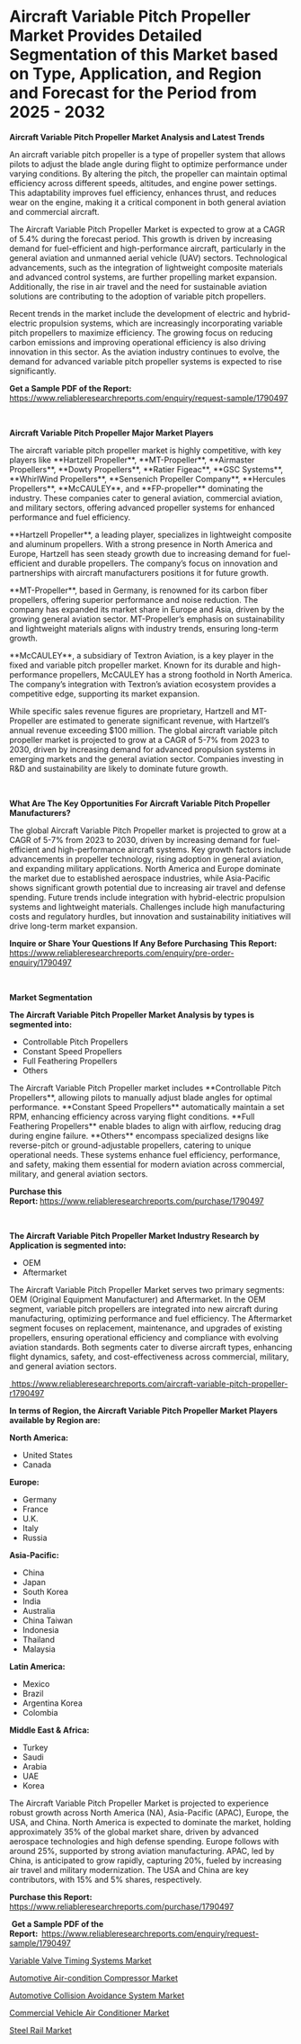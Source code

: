<p><h1>Aircraft Variable Pitch Propeller Market Provides Detailed Segmentation of this Market based on Type, Application, and Region and Forecast for the Period from 2025 - 2032</h1></p><p><strong>Aircraft Variable Pitch Propeller Market Analysis and Latest Trends</strong></p>
<p><p>An aircraft variable pitch propeller is a type of propeller system that allows pilots to adjust the blade angle during flight to optimize performance under varying conditions. By altering the pitch, the propeller can maintain optimal efficiency across different speeds, altitudes, and engine power settings. This adaptability improves fuel efficiency, enhances thrust, and reduces wear on the engine, making it a critical component in both general aviation and commercial aircraft.</p><p>The Aircraft Variable Pitch Propeller Market is expected to grow at a CAGR of 5.4% during the forecast period. This growth is driven by increasing demand for fuel-efficient and high-performance aircraft, particularly in the general aviation and unmanned aerial vehicle (UAV) sectors. Technological advancements, such as the integration of lightweight composite materials and advanced control systems, are further propelling market expansion. Additionally, the rise in air travel and the need for sustainable aviation solutions are contributing to the adoption of variable pitch propellers.</p><p>Recent trends in the market include the development of electric and hybrid-electric propulsion systems, which are increasingly incorporating variable pitch propellers to maximize efficiency. The growing focus on reducing carbon emissions and improving operational efficiency is also driving innovation in this sector. As the aviation industry continues to evolve, the demand for advanced variable pitch propeller systems is expected to rise significantly.</p></p>
<p><strong>Get a Sample PDF of the Report:&nbsp;</strong> <a href="https://www.reliableresearchreports.com/enquiry/request-sample/1790497?utm_campaign=12&utm_medium=2&utm_source=Github&utm_content=ia&utm_term=22012025&utm_id=aircraft-variable-pitch-propeller">https://www.reliableresearchreports.com/enquiry/request-sample/1790497</a></p>
<p>&nbsp;</p>
<p><strong>Aircraft Variable Pitch Propeller Major Market Players</strong></p>
<p><p>The aircraft variable pitch propeller market is highly competitive, with key players like **Hartzell Propeller**, **MT-Propeller**, **Airmaster Propellers**, **Dowty Propellers**, **Ratier Figeac**, **GSC Systems**, **WhirlWind Propellers**, **Sensenich Propeller Company**, **Hercules Propellers**, **McCAULEY**, and **FP-propeller** dominating the industry. These companies cater to general aviation, commercial aviation, and military sectors, offering advanced propeller systems for enhanced performance and fuel efficiency.</p><p>**Hartzell Propeller**, a leading player, specializes in lightweight composite and aluminum propellers. With a strong presence in North America and Europe, Hartzell has seen steady growth due to increasing demand for fuel-efficient and durable propellers. The company’s focus on innovation and partnerships with aircraft manufacturers positions it for future growth.</p><p>**MT-Propeller**, based in Germany, is renowned for its carbon fiber propellers, offering superior performance and noise reduction. The company has expanded its market share in Europe and Asia, driven by the growing general aviation sector. MT-Propeller’s emphasis on sustainability and lightweight materials aligns with industry trends, ensuring long-term growth.</p><p>**McCAULEY**, a subsidiary of Textron Aviation, is a key player in the fixed and variable pitch propeller market. Known for its durable and high-performance propellers, McCAULEY has a strong foothold in North America. The company’s integration with Textron’s aviation ecosystem provides a competitive edge, supporting its market expansion.</p><p>While specific sales revenue figures are proprietary, Hartzell and MT-Propeller are estimated to generate significant revenue, with Hartzell’s annual revenue exceeding $100 million. The global aircraft variable pitch propeller market is projected to grow at a CAGR of 5-7% from 2023 to 2030, driven by increasing demand for advanced propulsion systems in emerging markets and the general aviation sector. Companies investing in R&D and sustainability are likely to dominate future growth.</p></p>
<p>&nbsp;</p>
<p><strong>What Are The Key Opportunities For Aircraft Variable Pitch Propeller Manufacturers?</strong></p>
<p><p>The global Aircraft Variable Pitch Propeller market is projected to grow at a CAGR of 5-7% from 2023 to 2030, driven by increasing demand for fuel-efficient and high-performance aircraft systems. Key growth factors include advancements in propeller technology, rising adoption in general aviation, and expanding military applications. North America and Europe dominate the market due to established aerospace industries, while Asia-Pacific shows significant growth potential due to increasing air travel and defense spending. Future trends include integration with hybrid-electric propulsion systems and lightweight materials. Challenges include high manufacturing costs and regulatory hurdles, but innovation and sustainability initiatives will drive long-term market expansion.</p></p>
<p><strong>Inquire or Share Your Questions If Any Before Purchasing This Report:</strong> <a href="https://www.reliableresearchreports.com/enquiry/pre-order-enquiry/1790497?utm_campaign=12&utm_medium=2&utm_source=Github&utm_content=ia&utm_term=22012025&utm_id=aircraft-variable-pitch-propeller">https://www.reliableresearchreports.com/enquiry/pre-order-enquiry/1790497</a></p>
<p>&nbsp;</p>
<p><strong>Market Segmentation</strong></p>
<p><strong>The Aircraft Variable Pitch Propeller Market Analysis by types is segmented into:</strong></p>
<p><ul><li>Controllable Pitch Propellers</li><li>Constant Speed Propellers</li><li>Full Feathering Propellers</li><li>Others</li></ul></p>
<p><p>The Aircraft Variable Pitch Propeller market includes **Controllable Pitch Propellers**, allowing pilots to manually adjust blade angles for optimal performance. **Constant Speed Propellers** automatically maintain a set RPM, enhancing efficiency across varying flight conditions. **Full Feathering Propellers** enable blades to align with airflow, reducing drag during engine failure. **Others** encompass specialized designs like reverse-pitch or ground-adjustable propellers, catering to unique operational needs. These systems enhance fuel efficiency, performance, and safety, making them essential for modern aviation across commercial, military, and general aviation sectors.</p></p>
<p><strong>Purchase this Report:&nbsp;</strong><a href="https://www.reliableresearchreports.com/purchase/1790497?utm_campaign=12&utm_medium=2&utm_source=Github&utm_content=ia&utm_term=22012025&utm_id=aircraft-variable-pitch-propeller">https://www.reliableresearchreports.com/purchase/1790497</a></p>
<p>&nbsp;</p>
<p><strong>The Aircraft Variable Pitch Propeller Market Industry Research by Application is segmented into:</strong></p>
<p><ul><li>OEM</li><li>Aftermarket</li></ul></p>
<p><p>The Aircraft Variable Pitch Propeller Market serves two primary segments: OEM (Original Equipment Manufacturer) and Aftermarket. In the OEM segment, variable pitch propellers are integrated into new aircraft during manufacturing, optimizing performance and fuel efficiency. The Aftermarket segment focuses on replacement, maintenance, and upgrades of existing propellers, ensuring operational efficiency and compliance with evolving aviation standards. Both segments cater to diverse aircraft types, enhancing flight dynamics, safety, and cost-effectiveness across commercial, military, and general aviation sectors.</p></p>
<p><a href="https://www.reliableresearchreports.com/aircraft-variable-pitch-propeller-r1790497?utm_campaign=12&utm_medium=2&utm_source=Github&utm_content=ia&utm_term=22012025&utm_id=aircraft-variable-pitch-propeller">&nbsp;https://www.reliableresearchreports.com/aircraft-variable-pitch-propeller-r1790497</a></p>
<p><strong>In terms of Region, the Aircraft Variable Pitch Propeller Market Players available by Region are:</strong></p>
<p>
    <p> <strong> North America: </strong>
        <ul>
            <li>United States</li>
            <li>Canada</li>
        </ul>
        </p> 
    <p> <strong> Europe: </strong>
        <ul>
            <li>Germany</li>
            <li>France</li>
            <li>U.K.</li>
            <li>Italy</li>
            <li>Russia</li>
        </ul>
        </p> 
    <p> <strong> Asia-Pacific: </strong>
        <ul>
            <li>China</li>
            <li>Japan</li>
            <li>South Korea</li>
            <li>India</li>
            <li>Australia</li>
            <li>China Taiwan</li>
            <li>Indonesia</li>
            <li>Thailand</li>
            <li>Malaysia</li>
        </ul>
        </p> 
    <p> <strong> Latin America: </strong>
        <ul>
            <li>Mexico</li>
            <li>Brazil</li>
            <li>Argentina Korea</li>
            <li>Colombia</li>
        </ul>
        </p> 
    <p> <strong> Middle East & Africa: </strong>
        <ul>
            <li>Turkey</li>
            <li>Saudi</li>
            <li>Arabia</li>
            <li>UAE</li>
            <li>Korea</li>
        </ul>
    </p>
    </p>
<p><p>The Aircraft Variable Pitch Propeller Market is projected to experience robust growth across North America (NA), Asia-Pacific (APAC), Europe, the USA, and China. North America is expected to dominate the market, holding approximately 35% of the global market share, driven by advanced aerospace technologies and high defense spending. Europe follows with around 25%, supported by strong aviation manufacturing. APAC, led by China, is anticipated to grow rapidly, capturing 20%, fueled by increasing air travel and military modernization. The USA and China are key contributors, with 15% and 5% shares, respectively.</p></p>
<p><strong>Purchase this Report: </strong><a href="https://www.reliableresearchreports.com/purchase/1790497?utm_campaign=12&utm_medium=2&utm_source=Github&utm_content=ia&utm_term=22012025&utm_id=aircraft-variable-pitch-propeller">https://www.reliableresearchreports.com/purchase/1790497</a></p>
<p>&nbsp;<strong>Get a Sample PDF of the Report:&nbsp;&nbsp;</strong><a href="https://www.reliableresearchreports.com/enquiry/request-sample/1790497?utm_campaign=12&utm_medium=2&utm_source=Github&utm_content=ia&utm_term=22012025&utm_id=aircraft-variable-pitch-propeller">https://www.reliableresearchreports.com/enquiry/request-sample/1790497</a></p>
<p><strong></strong></p>
<p><p><a href="https://www.linkedin.com/pulse/booming-variable-valve-timing-systems-market-sector-analysis-qcbdc?utm_campaign=12&utm_medium=2&utm_source=Github&utm_content=ia&utm_term=22012025&utm_id=aircraft-variable-pitch-propeller">Variable Valve Timing Systems Market</a></p><p><a href="https://www.linkedin.com/pulse/global-automotive-air-condition-compressor-market-research-jpcac?utm_campaign=12&utm_medium=2&utm_source=Github&utm_content=ia&utm_term=22012025&utm_id=aircraft-variable-pitch-propeller">Automotive Air-condition Compressor Market</a></p><p><a href="https://github.com/GenaGaines34/Market-Research-Report-List-1/blob/main/automotive-collision-avoidance-system-market.md?utm_campaign=12&utm_medium=2&utm_source=Github&utm_content=ia&utm_term=22012025&utm_id=aircraft-variable-pitch-propeller">Automotive Collision Avoidance System Market</a></p><p><a href="https://www.linkedin.com/pulse/market-demand-revenue-commercial-vehicle-air-conditioner-fqcnf?utm_campaign=12&utm_medium=2&utm_source=Github&utm_content=ia&utm_term=22012025&utm_id=aircraft-variable-pitch-propeller">Commercial Vehicle Air Conditioner Market</a></p><p><a href="https://github.com/seanmcma708/Market-Research-Report-List-1/blob/main/steel-rail-market.md?utm_campaign=12&utm_medium=2&utm_source=Github&utm_content=ia&utm_term=22012025&utm_id=aircraft-variable-pitch-propeller">Steel Rail Market</a></p></p>